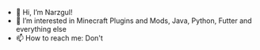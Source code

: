 - 👋 Hi, I’m Narzgul!
- 👀 I’m interested in Minecraft Plugins and Mods, Java, Python, Futter and everything else
- 📫 How to reach me: Don't

<!---
T-Zocker/T-Zocker is a ✨ special ✨ repository because its `README.md` (this file) appears on your GitHub profile.
You can click the Preview link to take a look at your changes.
--->
